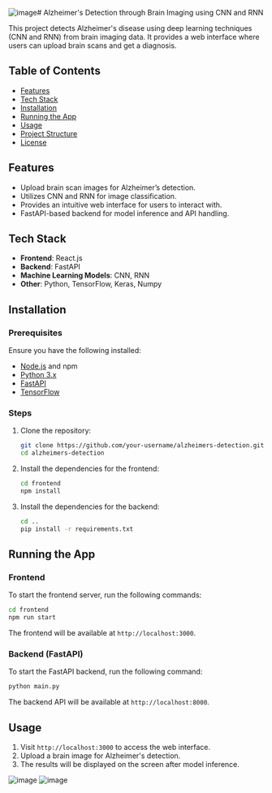![image](https://github.com/user-attachments/assets/f410ab5d-f87e-48df-ba5c-9f5b40f49e2e)# Alzheimer's Detection through Brain Imaging using CNN and RNN

This project detects Alzheimer's disease using deep learning techniques (CNN and RNN) from brain imaging data. It provides a web interface where users can upload brain scans and get a diagnosis.

## Table of Contents

- [Features](#features)
- [Tech Stack](#tech-stack)
- [Installation](#installation)
- [Running the App](#running-the-app)
- [Usage](#usage)
- [Project Structure](#project-structure)
- [License](#license)

## Features

- Upload brain scan images for Alzheimer’s detection.
- Utilizes CNN and RNN for image classification.
- Provides an intuitive web interface for users to interact with.
- FastAPI-based backend for model inference and API handling.

## Tech Stack

- **Frontend**: React.js
- **Backend**: FastAPI
- **Machine Learning Models**: CNN, RNN
- **Other**: Python, TensorFlow, Keras, Numpy

## Installation

### Prerequisites

Ensure you have the following installed:

- [Node.js](https://nodejs.org/) and npm
- [Python 3.x](https://www.python.org/)
- [FastAPI](https://fastapi.tiangolo.com/)
- [TensorFlow](https://www.tensorflow.org/)

### Steps

1. Clone the repository:

   ```bash
   git clone https://github.com/your-username/alzheimers-detection.git
   cd alzheimers-detection
   ```

2. Install the dependencies for the frontend:

   ```bash
   cd frontend
   npm install
   ```

3. Install the dependencies for the backend:

   ```bash
   cd ..
   pip install -r requirements.txt
   ```

## Running the App

### Frontend

To start the frontend server, run the following commands:

```bash
cd frontend
npm run start
```

The frontend will be available at `http://localhost:3000`.

### Backend (FastAPI)

To start the FastAPI backend, run the following command:

```bash
python main.py
```

The backend API will be available at `http://localhost:8000`.

## Usage

1. Visit `http://localhost:3000` to access the web interface.
2. Upload a brain image for Alzheimer's detection.
3. The results will be displayed on the screen after model inference.

![image](https://github.com/user-attachments/assets/6970eb39-5b86-4a81-9400-834910413135)
![image](https://github.com/user-attachments/assets/e5de7d96-03e1-48ab-a8c3-955e6e6a7f72)




